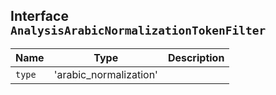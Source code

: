 ## Interface `AnalysisArabicNormalizationTokenFilter`

| Name | Type | Description |
| - | - | - |
| `type` | 'arabic_normalization' | &nbsp; |
